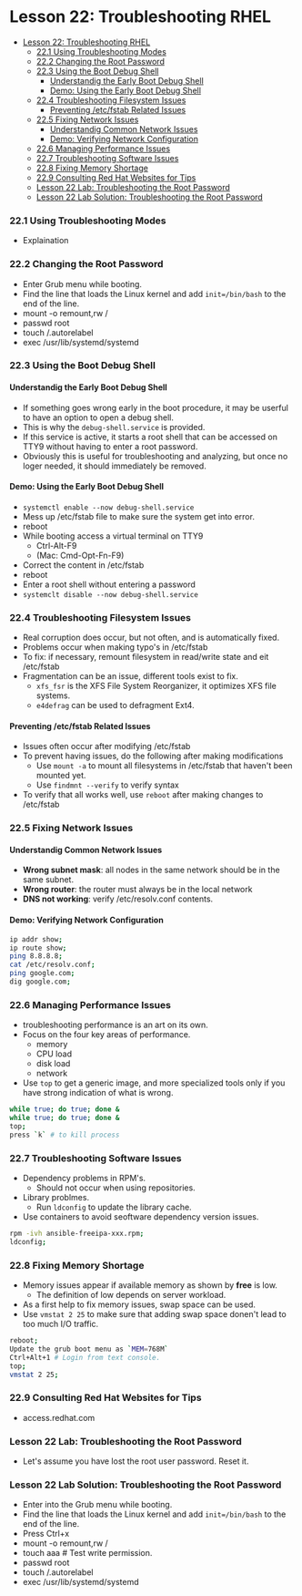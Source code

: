 # Lesson 22: Troubleshooting RHEL

- [Lesson 22: Troubleshooting RHEL](#lesson-22-troubleshooting-rhel)
    - [22.1 Using Troubleshooting Modes](#221-using-troubleshooting-modes)
    - [22.2 Changing the Root Password](#222-changing-the-root-password)
    - [22.3 Using the Boot Debug Shell](#223-using-the-boot-debug-shell)
      - [Understandig the Early Boot Debug Shell](#understandig-the-early-boot-debug-shell)
      - [Demo: Using the Early Boot Debug Shell](#demo-using-the-early-boot-debug-shell)
    - [22.4 Troubleshooting Filesystem Issues](#224-troubleshooting-filesystem-issues)
      - [Preventing /etc/fstab Related Issues](#preventing-etcfstab-related-issues)
    - [22.5 Fixing Network Issues](#225-fixing-network-issues)
      - [Understandig Common Network Issues](#understandig-common-network-issues)
      - [Demo: Verifying Network Configuration](#demo-verifying-network-configuration)
    - [22.6 Managing Performance Issues](#226-managing-performance-issues)
    - [22.7 Troubleshooting Software Issues](#227-troubleshooting-software-issues)
    - [22.8 Fixing Memory Shortage](#228-fixing-memory-shortage)
    - [22.9 Consulting Red Hat Websites for Tips](#229-consulting-red-hat-websites-for-tips)
    - [Lesson 22 Lab: Troubleshooting the Root Password](#lesson-22-lab-troubleshooting-the-root-password)
    - [Lesson 22 Lab Solution: Troubleshooting the Root Password](#lesson-22-lab-solution-troubleshooting-the-root-password)

### 22.1 Using Troubleshooting Modes

- Explaination


### 22.2 Changing the Root Password

- Enter Grub menu while booting.
- Find the line that loads the Linux kernel and add `init=/bin/bash` to the end of the line.
- mount -o remount,rw /
- passwd root
- touch /.autorelabel
- exec /usr/lib/systemd/systemd

### 22.3 Using the Boot Debug Shell

#### Understandig the Early Boot Debug Shell
- If something goes wrong early in the boot procedure, it may be userful to have an option to open a debug shell.
- This is why the `debug-shell.service` is provided.
- If this service is active, it starts a root shell that can be accessed on TTY9 without having to enter a root password.
- Obviously this is useful for troubleshooting and analyzing, but once no loger needed, it should immediately be removed.

#### Demo: Using the Early Boot Debug Shell

- `systemctl enable --now debug-shell.service`
- Mess up /etc/fstab file to make sure the system get into error.
- reboot
- While booting access a virtual terminal on TTY9 
  - Ctrl-Alt-F9
  - (Mac: Cmd-Opt-Fn-F9)
- Correct the content in /etc/fstab
- reboot
- Enter a root shell without entering a password
- `systemclt disable --now debug-shell.service` 

### 22.4 Troubleshooting Filesystem Issues

- Real corruption does occur, but not often, and is automatically fixed.
- Problems occur when making typo's in /etc/fstab
- To fix: if necessary, remount filesystem in read/write state and eit /etc/fstab
- Fragmentation can be an issue, different tools exist to fix.
  - `xfs_fsr` is the XFS File System Reorganizer, it optimizes XFS file systems.
  - `e4defrag` can be used to defragment Ext4.

#### Preventing /etc/fstab Related Issues

- Issues often occur after modifying /etc/fstab
- To prevent having issues, do the following after making modifications
  - Use `mount -a` to mount all filesystems in /etc/fstab that haven't been mounted yet.
  - Use `findmnt --verify` to verify syntax
- To verify that all works well, use `reboot` after making changes to /etc/fstab

### 22.5 Fixing Network Issues

#### Understandig Common Network Issues
- **Wrong subnet mask**: all nodes in the same network should be in the same subnet.
- **Wrong router**: the router must always be in the local network 
- **DNS not working**: verify /etc/resolv.conf contents.
#### Demo: Verifying Network Configuration

```bash
ip addr show;
ip route show;
ping 8.8.8.8;
cat /etc/resolv.conf;
ping google.com;
dig google.com;
```

### 22.6 Managing Performance Issues

- troubleshooting performance is an art on its own.
- Focus on the four key areas of performance.
  - memory
  - CPU load
  - disk load
  - network
- Use `top` to get a generic image, and more specialized tools only if you have strong indication of what is wrong.

```bash
while true; do true; done &
while true; do true; done &
top;
press `k` # to kill process
```

### 22.7 Troubleshooting Software Issues

- Dependency problems in RPM's.
  - Should not occur when using repositories.
- Library problmes.
  - Run `ldconfig` to update the library cache.
- Use containers to avoid seoftware dependency version issues.

```bash
rpm -ivh ansible-freeipa-xxx.rpm;
ldconfig;
```

### 22.8 Fixing Memory Shortage

- Memory issues appear if available memory as shown by **free** is low.
  - The definition of low depends on server workload.
- As a first help to fix memory issues, swap space can be used.
- Use `vmstat 2 25` to make sure that adding swap space donen't lead to too much I/O traffic. 

```bash
reboot;
Update the grub boot menu as `MEM=768M`
Ctrl+Alt+1 # Login from text console.
top;
vmstat 2 25;
```

### 22.9 Consulting Red Hat Websites for Tips

- access.redhat.com

### Lesson 22 Lab: Troubleshooting the Root Password

- Let's assume you have lost the root user password. Reset it.

### Lesson 22 Lab Solution: Troubleshooting the Root Password

- Enter into the Grub menu while booting.
- Find the line that loads the Linux kernel and add `init=/bin/bash` to the end of the line.
- Press Ctrl+x
- mount -o remount,rw /
- touch aaa # Test write permission.
- passwd root
- touch /.autorelabel
- exec /usr/lib/systemd/systemd

